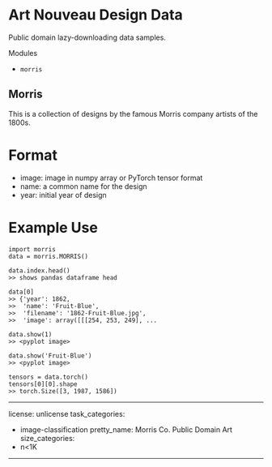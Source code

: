 
# Art Nouveau Design Data

Public domain lazy-downloading data samples.

Modules

  - `morris`

## Morris

This is a collection of designs by the famous Morris company artists of the 1800s.

# Format

 - image: image in numpy array or PyTorch tensor format
 - name: a common name for the design
 - year: initial year of design

# Example Use

    import morris
    data = morris.MORRIS()
    
    data.index.head()
    >> shows pandas dataframe head
    
    data[0]
    >> {'year': 1862,
    >>  'name': 'Fruit-Blue',
    >>  'filename': '1862-Fruit-Blue.jpg',
    >>  'image': array([[[254, 253, 249], ...
    
    data.show(1)
    >> <pyplot image>
    
    data.show('Fruit-Blue')
    >> <pyplot image>
    
    tensors = data.torch()
    tensors[0][0].shape
    >> torch.Size([3, 1987, 1586])


---
license: unlicense
task_categories:
- image-classification
pretty_name: Morris Co. Public Domain Art
size_categories:
- n<1K
---

